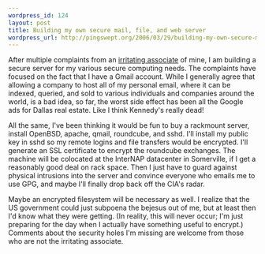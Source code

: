 ```yaml
--- 
wordpress_id: 124
layout: post
title: Building my own secure mail, file, and web server
wordpress_url: http://pingswept.org/2006/03/29/building-my-own-secure-mail-file-and-web-server/
---
```

After multiple complaints from an <a href="http://goelzer.com">irritating associate</a> of mine, I am building a secure server for my various secure computing needs. The complaints have focused on the fact that I have a Gmail account. While I generally agree that allowing a company to host all of my personal email, where it can be indexed, queried, and sold to various individuals and companies around the world, is a bad idea, so far, the worst side effect has been all the Google ads for Dallas real estate. Like I think Kennedy's really dead!

All the same, I've been thinking it would be fun to buy a rackmount server, install OpenBSD, apache, qmail, roundcube, and sshd. I'll install my public key in sshd so my remote logins and file transfers would be encrypted. I'll generate an SSL certificate to encrypt the roundcube exchanges. The machine will be colocated at the InterNAP datacenter in Somerville, if I get a reasonably good deal on rack space. Then I just have to guard against physical intrusions into the server and convince everyone who emails me to use GPG, and maybe I'll finally drop back off the CIA's radar.

Maybe an encrypted filesystem will be necessary as well. I realize that the US government could just subpoena the bejesus out of me, but at least then I'd know what they were getting. (In reality, this will never occur; I'm just preparing for the day when I actually have something useful to encrypt.)
Comments about the security holes I'm missing are welcome from those who are not the irritating associate.

